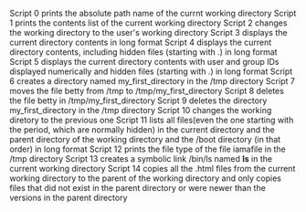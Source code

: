 Script 0 prints the absolute path name of the currnt working directory
Script 1 prints the contents list of the current working directory
Script 2 changes the working directory to the user's working directory
Script 3 displays the current directory contents in long format
Script 4 displays the current directory contents, including hidden files (starting with .) in long format
Script 5 displays the current directory contents with user and group IDs displayed numerically and hidden files (starting with .) in long format
Script 6 creates a directory named my_first_directory in the /tmp directory
Script 7 moves the file betty from /tmp to /tmp/my_first_directory
Script 8 deletes the file betty in /tmp/my_first_directory
Script 9 deletes the directory my_first_directory in the /tmp directory
Script 10 changes the working diretory to the previous one
Script 11 lists all files(even the one starting with the period, which are normally hidden) in the current directory and the parent directory of the working directory and the /boot directory (in that order)  in long format
Script 12 prints the file type of the file iamafile in the /tmp directory
Script 13 creates a symbolic link /bin/ls named __ls__ in the current working directory
Script 14 copies all the .html files from the current working directory to the parent of the working directory and only copies files that did not exist in the parent directory or were newer than the versions in the parent directory
